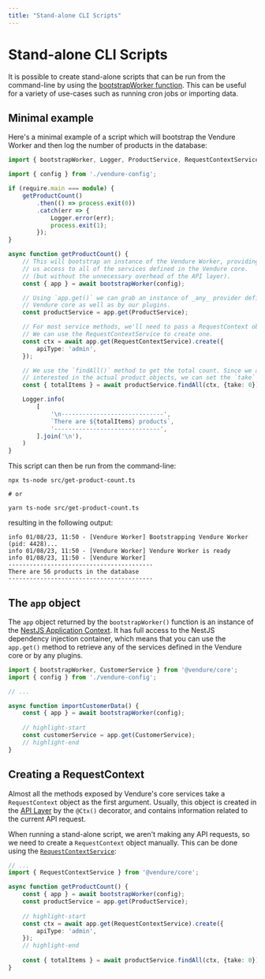 ```yaml
---
title: "Stand-alone CLI Scripts"
---
```


# Stand-alone CLI Scripts

It is possible to create stand-alone scripts that can be run from the command-line by using the [bootstrapWorker function](/reference/typescript-api/worker/bootstrap-worker/). This can be useful for a variety of use-cases such as running cron jobs or importing data.

## Minimal example

Here's a minimal example of a script which will bootstrap the Vendure Worker and then log the number of products in the database:

```ts title="src/get-product-count.ts"
import { bootstrapWorker, Logger, ProductService, RequestContextService } from '@vendure/core';

import { config } from './vendure-config';

if (require.main === module) {
    getProductCount()
        .then(() => process.exit(0))
        .catch(err => {
            Logger.error(err);
            process.exit(1);
        });
}

async function getProductCount() {
    // This will bootstrap an instance of the Vendure Worker, providing
    // us access to all of the services defined in the Vendure core.
    // (but without the unnecessary overhead of the API layer).
    const { app } = await bootstrapWorker(config);

    // Using `app.get()` we can grab an instance of _any_ provider defined in the
    // Vendure core as well as by our plugins.
    const productService = app.get(ProductService);

    // For most service methods, we'll need to pass a RequestContext object.
    // We can use the RequestContextService to create one.
    const ctx = await app.get(RequestContextService).create({
        apiType: 'admin',
    });

    // We use the `findAll()` method to get the total count. Since we aren't
    // interested in the actual product objects, we can set the `take` option to 0.
    const { totalItems } = await productService.findAll(ctx, {take: 0});

    Logger.info(
        [
            '\n-----------------------------',
            `There are ${totalItems} products`,
            '------------------------------',
        ].join('\n'),
    )
}
``` 

This script can then be run from the command-line:

```shell
npx ts-node src/get-product-count.ts

# or

yarn ts-node src/get-product-count.ts
```

resulting in the following output:

```shell
info 01/08/23, 11:50 - [Vendure Worker] Bootstrapping Vendure Worker (pid: 4428)...
info 01/08/23, 11:50 - [Vendure Worker] Vendure Worker is ready
info 01/08/23, 11:50 - [Vendure Worker]
-----------------------------------------
There are 56 products in the database
-----------------------------------------
```

## The `app` object

The `app` object returned by the `bootstrapWorker()` function is an instance of the [NestJS Application Context](https://docs.nestjs.com/standalone-applications). It has full access to the NestJS dependency injection container, which means that you can use the `app.get()` method to retrieve any of the services defined in the Vendure core or by any plugins.

```ts title="src/import-customer-data.ts"
import { bootstrapWorker, CustomerService } from '@vendure/core';
import { config } from './vendure-config';

// ...

async function importCustomerData() {
    const { app } = await bootstrapWorker(config);
    
    // highlight-start
    const customerService = app.get(CustomerService);
    // highlight-end
}
```

## Creating a RequestContext

Almost all the methods exposed by Vendure's core services take a `RequestContext` object as the first argument. Usually, this object is created in the [API Layer](/guides/developer-guide/the-api-layer/#resolvers) by the `@Ctx()` decorator, and contains information related to the current API request.

When running a stand-alone script, we aren't making any API requests, so we need to create a `RequestContext` object manually. This can be done using the [`RequestContextService`](/reference/typescript-api/request/request-context-service/):

```ts title="src/get-product-count.ts"
// ...
import { RequestContextService } from '@vendure/core';

async function getProductCount() {
    const { app } = await bootstrapWorker(config);
    const productService = app.get(ProductService);
    
    // highlight-start
    const ctx = await app.get(RequestContextService).create({
        apiType: 'admin',
    });
    // highlight-end
    
    const { totalItems } = await productService.findAll(ctx, {take: 0});
}
```
